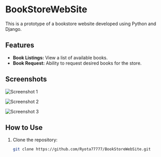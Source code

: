# BookStoreWebSite

This is a prototype of a bookstore website developed using Python and Django.

## Features

- **Book Listings:** View a list of available books.
- **Book Request:** Ability to request desired books for the store.

## Screenshots

![Screenshot 1]([https://github.com/Ryota77777/BookStoreWebSite/raw/main/assets/174376673/8c68ce2e-8cf1-4472-a973-b8fb79d0117c](https://psv4.userapi.com/c235031/u153871976/docs/d27/def8a630a7f8/photo_2024-06-12_10-42-32.jpg?extra=b_sZu3crR0VelO1szpByrkWBT_VhXnbXYmiMVoKBc5u5GIPzvaR_KTC77aY90dupvY2nf1JwNtKaxoID8Bp6zmZ2VbR7JUM89yT1-PqRuMuauSkU9gOR-IBx90Q65dsZRW8L7Yptlind1afwvU3e_VX5))


![Screenshot 2](https://github.com/Ryota77777/BookStoreWebSite/raw/main/assets/174376673/photo_2024-06-12_11-28-05.jpg)

![Screenshot 3](https://github.com/Ryota77777/BookStoreWebSite/raw/main/assets/174376673/photo_2024-06-12_10-52-31.jpg)

## How to Use

1. Clone the repository:

   ```bash
   git clone https://github.com/Ryota77777/BookStoreWebSite.git

